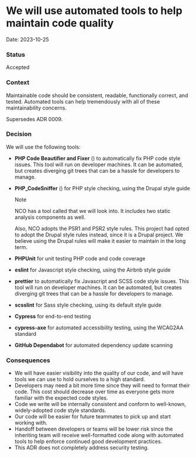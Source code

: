 # We will use automated tools to help maintain code quality

Date: 2023-10-25

### Status

Accepted

### Context

Maintainable code should be consistent, readable, functionally correct, and tested. Automated tools can help tremendously with all of these maintainability concerns.

Supersedes ADR 0009.

### Decision

We will use the following tools:
- **PHP Code Beautifier and Fixer** () to automatically fix PHP code style issues. This tool will run on developer machines. It can be automated, but creates diverging git trees that can be a hassle for developers to manage.
- **PHP_CodeSniffer** () for PHP style checking, using the Drupal style guide

   > [!NOTE]  
   > NCO has a tool called  that we will look into. It includes two static analysis components as well.
   >
   > Also, NCO adopts the PSR1 and PSR2 style rules. This project had opted to adopt the Drupal style rules instead, since it is a Drupal project. We believe using the Drupal rules will make it easier to maintain in the long term.

- **PHPUnit** for unit testing PHP code and code coverage
- **eslint** for Javascript style checking, using the Airbnb style guide
- **prettier** to automatically fix Javascript and SCSS code style issues. This tool will run on developer machines. It can be automated, but creates diverging git trees that can be a hassle for developers to manage.
- **scsslint** for Sass style checking, using its default style guide
- **Cypress** for end-to-end testing
- **cypress-axe** for automated accessibility testing, using the WCAG2AA standard
- **GitHub Dependabot** for automated dependency update scanning

### Consequences

- We will have easier visibility into the quality of our code, and will have tools we can use to hold ourselves to a high standard.
- Developers may need a bit more time since they will need to format their code. This cost should decrease over time as everyone gets more familiar with the expected code styles.
- Code we write will be internally consistent and conform to well-known, widely-adopted code style standards.
- Our code will be easier for future teammates to pick up and start working with.
- Handoff between developers or teams will be lower risk since the inheriting team will receive well-formatted code along with automated tools to help enforce continued good development practices.
- This ADR does not completely address security testing.
